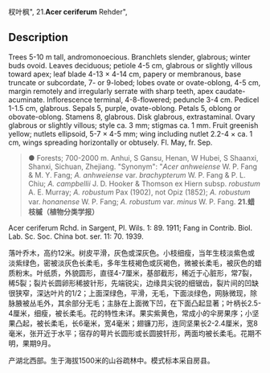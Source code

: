 杈叶枫",
21.**Acer ceriferum** Rehder",

## Description
Trees 5-10 m tall, andromonoecious. Branchlets slender, glabrous; winter buds ovoid. Leaves deciduous; petiole 4-5 cm, glabrous or slightly villous toward apex; leaf blade 4-13 × 4-14 cm, papery or membranous, base truncate or subcordate, 7- or 9-lobed; lobes ovate or ovate-oblong, 4-5 cm, margin remotely and irregularly serrate with sharp teeth, apex caudate-acuminate. Inflorescence terminal, 4-8-flowered; peduncle 3-4 cm. Pedicel 1-1.5 cm, glabrous. Sepals 5, purple, ovate-oblong. Petals 5, oblong or obovate-oblong. Stamens 8, glabrous. Disk glabrous, extrastaminal. Ovary glabrous or slightly villous; style ca. 3 mm; stigmas ca. 1 mm. Fruit greenish yellow; nutlets ellipsoid, 5-7 × 4-5 mm; wing including nutlet 2.2-4 × ca. 1 cm, wings spreading horizontally or obtusely. Fl. May, fr. Sep.

> ● Forests; 700-2000 m. Anhui, S Gansu, Henan, W Hubei, S Shaanxi, Shanxi, Sichuan, Zhejiang.
  "Synonym": "*Acer anhweiense* W. P. Fang &amp; M. Y. Fang; *A. anhweiense* var. *brachypterum* W. P. Fang &amp; P. L. Chiu; *A. campbellii* J. D. Hooker &amp; Thomson ex Hiern subsp. *robustum* A. E. Murray; *A. robustum* Pax (1902), not Opiz (1852); *A. robustum* var. *honanense* W. P. Fang; *A. robustum* var. *minus* W. P. Fang.
**21.蜡枝槭（植物分类学报）**

Acer ceriferum Rchd. in Sargent, Pl. Wils. 1: 89. 1911; Fang in Contrib. Biol. Lab. Sc. Soc. China bot. ser. 11: 70. 1939.

落叶乔木，高约12米。树皮平滑，灰色或深灰色。小枝细瘦，当年生枝淡紫色或淡紫绿色，密被淡灰色长柔毛，多年生枝褐色或灰褐色，微被长柔毛，被灰色的蜡质粉末。叶纸质，外貌圆形，直径4-7厘米，基部截形，稀近于心脏形，常7裂，稀5裂；裂片长圆卵形稀披针形，先端锐尖，边缘具尖锐的细锯齿，裂片间的凹缺很狭窄，深达叶片的1/2；上面深绿色，平滑，无毛，下面淡绿色，网脉微现，除脉腋被丛毛外，其余部分无毛；主脉在上面微下凹，在下面凸起显著；叶柄长2.5-4厘米，细瘦，被长柔毛。花的特性未详。果实紫黄色，常成小的伞房果序；小坚果凸起，被长柔毛，长6毫米，宽4毫米；翅镰刀形，连同坚果长2-2.4厘米，宽8毫米，张开近于水平；宿存的萼片长圆形或长圆披钎形，两面均被长柔毛。花期不明，果期9月。

产湖北西部。生于海拔1500米的山谷疏林中。模式标本采自房县。
